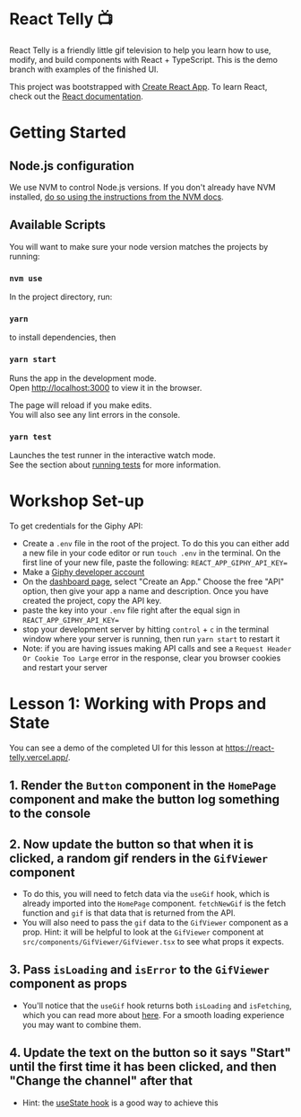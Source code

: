 # React Telly 📺

React Telly is a friendly little gif television to help you learn how to use, modify, and build components with React + TypeScript. This is the demo branch with examples of the finished UI.

This project was bootstrapped with [Create React App](https://github.com/facebook/create-react-app). To learn React, check out the [React documentation](https://reactjs.org/).

# Getting Started 

## Node.js configuration

We use NVM to control Node.js versions. If you don't already have NVM installed, [do so using the instructions from the NVM docs](https://github.com/nvm-sh/nvm#installing-and-updating).

## Available Scripts

You will want to make sure your node version matches the projects by running:
### `nvm use`

In the project directory, run:
### `yarn`
to install dependencies, then
### `yarn start`

Runs the app in the development mode.\
Open [http://localhost:3000](http://localhost:3000) to view it in the browser.

The page will reload if you make edits.\
You will also see any lint errors in the console.

### `yarn test`

Launches the test runner in the interactive watch mode.\
See the section about [running tests](https://facebook.github.io/create-react-app/docs/running-tests) for more information.

# Workshop Set-up

To get credentials for the Giphy API:
* Create a `.env` file in the root of the project. To do this you can either add a new file in your code editor or run `touch .env` in the terminal. On the first line of your new file, paste the following: `REACT_APP_GIPHY_API_KEY=`
* Make a [Giphy developer account](https://developers.giphy.com/)
* On the [dashboard page](https://developers.giphy.com/dashboard/?), select "Create an App." Choose the free "API" option, then give your app a name and description. Once you have created the project, copy the API key.
* paste the key into your `.env` file right after the equal sign in `REACT_APP_GIPHY_API_KEY=`
* stop your development server by hitting `control` + `c` in the terminal window where your server is running, then run `yarn start` to restart it
* Note: if you are having issues making API calls and see a `Request Header Or Cookie Too Large` error in the response, clear you browser cookies and restart your server

# Lesson 1: Working with Props and State

You can see a demo of the completed UI for this lesson at https://react-telly.vercel.app/.

## 1. Render the `Button` component in the `HomePage` component and make the button log something to the console
## 2. Now update the button so that when it is clicked, a random gif renders in the `GifViewer` component
* To do this, you will need to fetch data via the `useGif` hook, which is already imported into the `HomePage` component. `fetchNewGif` is the fetch function and `gif` is that data that is returned from the API.
* You will also need to pass the `gif` data to the `GifViewer` component as a prop. Hint: it will be helpful to look at the `GifViewer` component at `src/components/GifViewer/GifViewer.tsx` to see what props it expects.
## 3. Pass `isLoading` and `isError` to the `GifViewer` component as props
* You'll notice that the `useGif` hook returns both `isLoading` and `isFetching`, which you can read more about [here](https://tanstack.com/query/v4/docs/react/reference/useQuery). For a smooth loading experience you may want to combine them.
## 4. Update the text on the button so it says "Start" until the first time it has been clicked, and then "Change the channel" after that
* Hint: the [useState hook](https://react.dev/reference/react/useState) is a good way to achieve this
